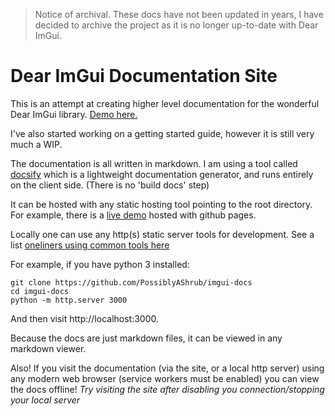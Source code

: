 > Notice of archival. These docs have not been updated in years, I have decided to archive the project as it is no longer up-to-date with Dear ImGui.

# Dear ImGui Documentation Site

This is an attempt at creating higher level documentation for the wonderful
Dear ImGui library. [Demo here.](https://possiblyashrub.github.io/imgui-docs/#/)

I've also started working on a getting started guide, however it is still
very much a WIP.

The documentation is all written in markdown. I am using a tool
called [docsify](https://docsify.js.org/#/) which is a lightweight
documentation generator, and runs entirely on the client side.
(There is no 'build docs' step)

It can be hosted with any static hosting tool pointing to the root directory.
For example, there is a [live demo](https://possiblyashrub.github.io/imgui-docs/#/)
hosted with github pages.

Locally one can use any http(s) static server tools for development.
See a list [oneliners using common tools here](https://gist.github.com/willurd/5720255)

For example, if you have python 3 installed:
```
git clone https://github.com/PossiblyAShrub/imgui-docs
cd imgui-docs
python -m http.server 3000
```
And then visit http://localhost:3000.

Because the docs are just markdown files, it can be viewed in any markdown viewer.

Also! If you visit the documentation (via the site, or a local http server)
using any modern web browser (service workers must be enabled) you can view
the docs offline!
*Try visiting the site after disabling you connection/stopping your local server*

